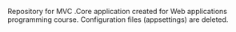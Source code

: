 Repository for MVC .Core application created for Web applications programming course. Configuration files (appsettings) are deleted.
